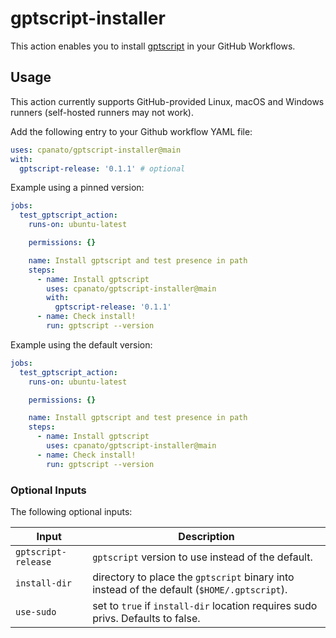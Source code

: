 # gptscript-installer

This action enables you to install [gptscript](https://github.com/gptscript-ai/gptscript) in your GitHub Workflows.

## Usage

This action currently supports GitHub-provided Linux, macOS and Windows runners (self-hosted runners may not work).

Add the following entry to your Github workflow YAML file:

```yaml
uses: cpanato/gptscript-installer@main
with:
  gptscript-release: '0.1.1' # optional
```

Example using a pinned version:

```yaml
jobs:
  test_gptscript_action:
    runs-on: ubuntu-latest

    permissions: {}

    name: Install gptscript and test presence in path
    steps:
      - name: Install gptscript
        uses: cpanato/gptscript-installer@main
        with:
          gptscript-release: '0.1.1'
      - name: Check install!
        run: gptscript --version
```

Example using the default version:

```yaml
jobs:
  test_gptscript_action:
    runs-on: ubuntu-latest

    permissions: {}

    name: Install gptscript and test presence in path
    steps:
      - name: Install gptscript
        uses: cpanato/gptscript-installer@main
      - name: Check install!
        run: gptscript --version
```


### Optional Inputs

The following optional inputs:

| Input | Description |
| --- | --- |
| `gptscript-release` | `gptscript` version to use instead of the default. |
| `install-dir` | directory to place the `gptscript` binary into instead of the default (`$HOME/.gptscript`). |
| `use-sudo` | set to `true` if `install-dir` location requires sudo privs. Defaults to false. |
